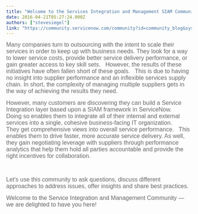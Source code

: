 ```yaml
---
title: "Welcome to the Services Integration and Management SIAM Community"
date: 2016-04-21T05:27:24.000Z
authors: ["stevesiegel"]
link: "https://community.servicenow.com/community?id=community_blog&sys_id=60bde6a9dbd0dbc01dcaf3231f961999"
---
```

<p style="color: #000000; font-family: Calibri, sans-serif;"><span style="background-color: #fffefe; font-size: 12pt; font-family: arial, helvetica, sans-serif;"><span style="color: #666666; font-style: inherit;">Many companies turn to outsourcing with the intent to scale their services in order to keep up with business needs. They look for a way to lower service costs, provide better service delivery performance, or gain greater access to key skill sets.   However, the results of these initiatives have often fallen short of these goals.   This is due to having </span><span style="color: #666666;"><span style="font-style: inherit;">no insight into supplier performance and an inflexible services supply chain</span><span style="font-style: inherit;">. In short, the complexity of managing multiple suppliers gets in the way of achieving the results they need.   </span></span></span></p><div class="jive-blog-post-message"><div><p style="font-family: inherit; font-style: inherit; color: #666666;"><span style="background-color: #fffefe; font-size: 12pt; font-family: arial, helvetica, sans-serif;"> </span></p><p style="font-family: inherit; font-style: inherit; color: #666666;"><span style="background-color: #fffefe; font-size: 12pt; font-family: arial, helvetica, sans-serif;">However, many customers are discovering they can build a Service Integration layer based upon a SIAM framework in ServiceNow.     Doing so enables them to integrate all of their internal and external services into a single, cohesive business-facing IT organization.     They get comprehensive views into overall service performance.   This enables them to drive faster, more accurate service delivery. As well, they gain negotiating leverage with suppliers through performance analytics that help them hold all parties accountable and provide the right incentives for collaboration. </span></p><div style="color: #000000; font-family: Calibri, sans-serif;"><span style="background-color: #fdfcfc; font-size: 12pt; font-family: arial, helvetica, sans-serif;"><br/></span><p></p><p style="color: #000000; font-family: Calibri, sans-serif;"><span style="color: #666666; font-family: arial, helvetica, sans-serif; font-style: inherit; font-size: 12pt;">Let's use this community to ask questions, discuss different approaches to address issues, offer insights and share best practices.</span></p><p style="font-family: inherit; font-style: inherit; color: #666666;"><span style="font-size: 12pt; font-family: arial, helvetica, sans-serif;"> </span></p><p style="font-family: inherit; font-style: inherit; color: #666666;"><span style="font-size: 12pt; font-family: arial, helvetica, sans-serif;">Welcome to the Service Integration and Management Community — we are delighted to have you here! </span></p><p></p></div></div></div>